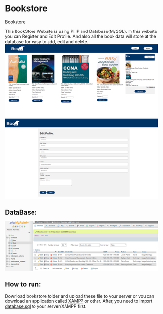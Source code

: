 # Bookstore
Bookstore

This BookStore Website is using PHP and Database(MySQL). In this website you can Register and Edit Profile. And also all the book data will store at the database for easy to add, edit and delete.
<br>
![HomePage](/homepage.PNG)
![EditProfile](/editprofile.PNG)

## DataBase:
![Database](/db.PNG)

## How to run:
Download [bookstore]((https://github.com/tsouloJHB/Bookstore.git)) folder and upload these file to your server or you can download an application called
[XAMPP](https://www.apachefriends.org/index.html) or other. After, you need to import [database.sql](https://github.com/tsouloJHB/Bookstore/blob/main/database.sql) to your server/XAMPP 
first.

